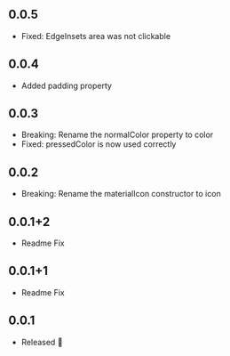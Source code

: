 ## 0.0.5

* Fixed: EdgeInsets area was not clickable

## 0.0.4

* Added padding property

## 0.0.3

* Breaking: Rename the normalColor property to color
* Fixed: pressedColor is now used correctly

## 0.0.2

* Breaking: Rename the materialIcon constructor to icon

## 0.0.1+2

* Readme Fix

## 0.0.1+1

* Readme Fix

## 0.0.1

* Released 🚀
